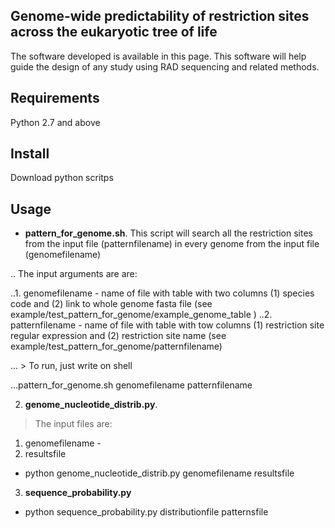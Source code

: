 Genome-wide predictability of restriction sites across the eukaryotic tree of life
-----------------------------------------------------------------------------------
The software developed is available in this page. This software will help guide the design of any study using RAD sequencing and related methods.


Requirements
------------
Python 2.7 and above


Install
-------
Download python scritps 



Usage
-----

* **pattern_for_genome.sh**.  This script will search all the restriction sites from the input file (patternfilename) in every genome from the input file (genomefilename) 

.. The input arguments are are: 

  ..1. genomefilename  - name of file with table with two columns (1) species code and (2) link to whole genome fasta file 
    (see example/test_pattern_for_genome/example_genome_table )
  ..2. patternfilename - name of file with table with tow columns (1) restriction site regular expression and (2) restriction site name 
    (see example/test_pattern_for_genome/patternfilename)

... > To run, just write on shell

  ...pattern_for_genome.sh genomefilename patternfilename

 

2. **genome_nucleotide_distrib.py**.


> The input files are:

  1. genomefilename - 
  2. resultsfile 

* python genome_nucleotide_distrib.py genomefilename resultsfile 

3. **sequence_probability.py**

* python sequence_probability.py distributionfile patternsfile 

